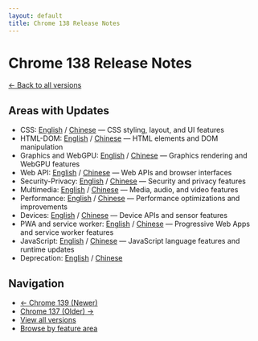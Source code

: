 ```yaml
---
layout: default
title: Chrome 138 Release Notes
---
```


# Chrome 138 Release Notes

[← Back to all versions](../index.html)

## Areas with Updates

- CSS: [English](./css-en.html) / [Chinese](./css-zh.html) — CSS styling, layout, and UI features
- HTML-DOM: [English](./html-dom-en.html) / [Chinese](./html-dom-zh.html) — HTML elements and DOM manipulation
- Graphics and WebGPU: [English](./graphics-webgpu-en.html) / [Chinese](./graphics-webgpu-zh.html) — Graphics rendering and WebGPU features
- Web API: [English](./webapi-en.html) / [Chinese](./webapi-zh.html) — Web APIs and browser interfaces
- Security-Privacy: [English](./security-privacy-en.html) / [Chinese](./security-privacy-zh.html) — Security and privacy features
- Multimedia: [English](./multimedia-en.html) / [Chinese](./multimedia-zh.html) — Media, audio, and video features
- Performance: [English](./performance-en.html) / [Chinese](./performance-zh.html) — Performance optimizations and improvements
- Devices: [English](./devices-en.html) / [Chinese](./devices-zh.html) — Device APIs and sensor features
- PWA and service worker: [English](./pwa-service-worker-en.html) / [Chinese](./pwa-service-worker-zh.html) — Progressive Web Apps and service worker features
- JavaScript: [English](./javascript-en.html) / [Chinese](./javascript-zh.html) — JavaScript language features and runtime updates
- Deprecation: [English](./deprecation-en.html) / [Chinese](./deprecation-zh.html)

## Navigation

- [← Chrome 139 (Newer)](../chrome-139/index.html)
- [Chrome 137 (Older) →](../chrome-137/index.html)
- [View all versions](../index.html)
- [Browse by feature area](../../areas/index.html)
